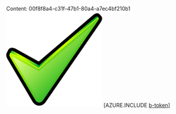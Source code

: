 Content: 00f8f8a4-c31f-47b1-80a4-a7ec4bf210b1![image](662d37e5-d349-4822-a253-5ad064d38cf0.png)
[AZURE.INCLUDE [b-token](e16a3b80-d9c3-45d9-ad81-ece5d5b99888.md)]
